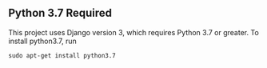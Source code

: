 ## Python 3.7 Required
This project uses Django version 3, which requires Python 3.7 or greater. To install python3.7, run
```
sudo apt-get install python3.7
```
